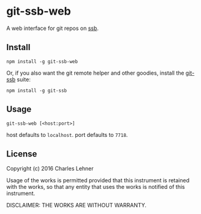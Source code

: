 # git-ssb-web

A web interface for git repos on [ssb][secure-scuttlebutt].

## Install
```
npm install -g git-ssb-web
```

Or, if you also want the git remote helper and other goodies, install the
[git-ssb][] suite:

```
npm install -g git-ssb
```

## Usage

```
git-ssb-web [<host:port>]
```
host defaults to `localhost`. port defaults to `7718`.

[secure-scuttlebutt]: https://github.com/ssbc/secure-scuttlebutt
[git-ssb]: https://github.com/clehner/git-ssb
[git-remote-ssb]: https://github.com/clehner/git-remote-ssb

## License

Copyright (c) 2016 Charles Lehner

Usage of the works is permitted provided that this instrument is
retained with the works, so that any entity that uses the works is
notified of this instrument.

DISCLAIMER: THE WORKS ARE WITHOUT WARRANTY.
